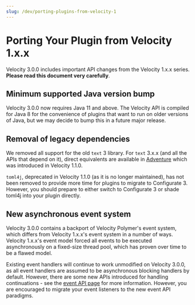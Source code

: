 ```yaml
---
slug: /dev/porting-plugins-from-velocity-1
---
```


# Porting Your Plugin from Velocity 1.x.x

Velocity 3.0.0 includes important API changes from the Velocity 1.x.x series. **Please read this
document very carefully**.

## Minimum supported Java version bump

Velocity 3.0.0 now requires Java 11 and above. The Velocity API is compiled for Java 8 for the
convenience of plugins that want to run on older versions of Java, but we may decide to bump this in
a future major release.

## Removal of legacy dependencies

We removed all support for the old `text` 3 library. For `text` 3.x.x (and all the APIs that depend
on it), direct equivalents are available in [Adventure](https://docs.advntr.dev/) which was
introduced in Velocity 1.1.0.

`toml4j`, deprecated in Velocity 1.1.0 (as it is no longer maintained), has not been removed to
provide more time for plugins to migrate to Configurate 3. However, you should prepare to either
switch to Configurate 3 or shade toml4j into your plugin directly.

## New asynchronous event system

Velocity 3.0.0 contains a backport of Velocity Polymer's event system, which differs from Velocity
1.x.x's event system in a number of ways. Velocity 1.x.x's event model forced all events to be
executed asynchronously on a fixed-size thread pool, which has proven over time to be a flawed
model.

Existing event handlers will continue to work unmodified on Velocity 3.0.0, as all event handlers
are assumed to be asynchronous blocking handlers by default. However, there are some new APIs
introduced for handling continuations - see the [event API page](../api/event.md) for more
information. However, you are encouraged to migrate your event listeners to the new event API
paradigms.
